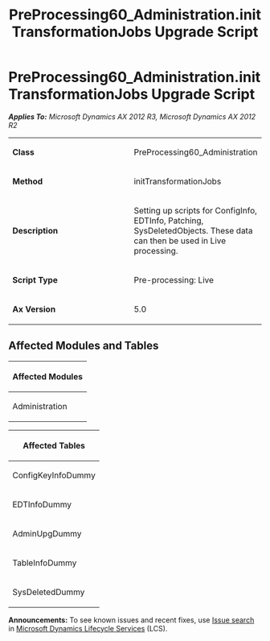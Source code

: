 ﻿---
title: PreProcessing60_Administration.initTransformationJobs Upgrade Script
TOCTitle: PreProcessing60_Administration.initTransformationJobs Upgrade Script
ms:assetid: a550b7b2-bd58-23e6-3a9b-799baed6e169
ms:mtpsurl: https://msdn.microsoft.com/en-us/library/JJ736810(v=AX.60)
ms:contentKeyID: 49710241
ms.date: 05/18/2015
mtps_version: v=AX.60
---

# PreProcessing60\_Administration.initTransformationJobs Upgrade Script 


_**Applies To:** Microsoft Dynamics AX 2012 R3, Microsoft Dynamics AX 2012 R2_

<table>
<colgroup>
<col style="width: 50%" />
<col style="width: 50%" />
</colgroup>
<tbody>
<tr class="odd">
<td><p><strong>Class</strong></p></td>
<td><p>PreProcessing60_Administration</p></td>
</tr>
<tr class="even">
<td><p><strong>Method</strong></p></td>
<td><p>initTransformationJobs</p></td>
</tr>
<tr class="odd">
<td><p><strong>Description</strong></p></td>
<td><p>Setting up scripts for ConfigInfo, EDTInfo, Patching, SysDeletedObjects. These data can then be used in Live processing.</p></td>
</tr>
<tr class="even">
<td><p><strong>Script Type</strong></p></td>
<td><p>Pre-processing: Live</p></td>
</tr>
<tr class="odd">
<td><p><strong>Ax Version</strong></p></td>
<td><p>5.0</p></td>
</tr>
</tbody>
</table>


## Affected Modules and Tables

<table>
<colgroup>
<col style="width: 100%" />
</colgroup>
<thead>
<tr class="header">
<th><p>Affected Modules</p></th>
</tr>
</thead>
<tbody>
<tr class="odd">
<td><p>Administration</p></td>
</tr>
</tbody>
</table>


<table>
<colgroup>
<col style="width: 100%" />
</colgroup>
<thead>
<tr class="header">
<th><p>Affected Tables</p></th>
</tr>
</thead>
<tbody>
<tr class="odd">
<td><p>ConfigKeyInfoDummy</p></td>
</tr>
<tr class="even">
<td><p>EDTInfoDummy</p></td>
</tr>
<tr class="odd">
<td><p>AdminUpgDummy</p></td>
</tr>
<tr class="even">
<td><p>TableInfoDummy</p></td>
</tr>
<tr class="odd">
<td><p>SysDeletedDummy</p></td>
</tr>
</tbody>
</table>

  
**Announcements:** To see known issues and recent fixes, use [Issue search](http://go.microsoft.com/fwlink/?linkid=389258) in [Microsoft Dynamics Lifecycle Services](http://go.microsoft.com/fwlink/?linkid=306505) (LCS).

